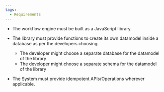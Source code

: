 ```yaml
---
tags:
  - Requirements
---
```


- The workflow engine must be built as a JavaScript library.

- The library must provide functions to create its own datamodel inside a database as per the developers choosing
	- The developer might choose a separate database for the datamodel of the library
	- The developer might choose a separate schema for the datamodel of the library

- The System must provide idempotent APIs/Operations wherever applicable.